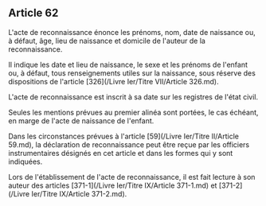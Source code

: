 Article 62
----
L'acte de reconnaissance énonce les prénoms, nom, date de naissance ou, à
défaut, âge, lieu de naissance et domicile de l'auteur de la reconnaissance.

Il indique les date et lieu de naissance, le sexe et les prénoms de l'enfant ou,
à défaut, tous renseignements utiles sur la naissance, sous réserve des
dispositions de l'article [326](/Livre Ier/Titre VII/Article 326.md).

L'acte de reconnaissance est inscrit à sa date sur les registres de l'état
civil.

Seules les mentions prévues au premier alinéa sont portées, le cas échéant, en
marge de l'acte de naissance de l'enfant.

Dans les circonstances prévues à l'article [59](/Livre Ier/Titre II/Article 59.md), la déclaration de reconnaissance
peut être reçue par les officiers instrumentaires désignés en cet article et
dans les formes qui y sont indiquées.

Lors de l'établissement de l'acte de reconnaissance, il est fait lecture à son
auteur des articles [371-1](/Livre Ier/Titre IX/Article 371-1.md) et [371-2](/Livre Ier/Titre IX/Article 371-2.md).

